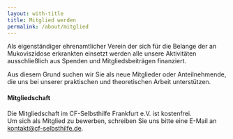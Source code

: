 ```yaml
---
layout: with-title
title: Mitglied werden
permalink: /about/mitglied
---
```


Als eigenständiger ehrenamtlicher Verein der sich für die Belange der an Mukoviszidose erkrankten einsetzt werden alle unsere Aktivitäten ausschließlich aus Spenden und Mitgliedsbeiträgen finanziert.

Aus diesem Grund suchen wir Sie als neue Mitglieder oder Anteilnehmende, die uns bei unserer praktischen und theoretischen Arbeit unterstützen.

#### Mitgliedschaft

Die Mitgliedschaft im CF-Selbsthilfe Frankfurt e.V. ist kostenfrei.<br>
Um sich als Mitglied zu bewerben, schreiben Sie uns bitte eine E-Mail an <a href="mailto:kontakt@cf-selbsthilfe.de" class="cf-a">kontakt@cf-selbsthilfe.de</a>.
